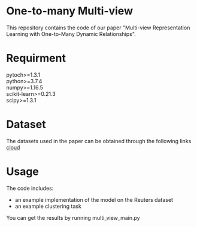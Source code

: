 One-to-many Multi-view
=
This repository contains the code of our paper "Multi-view Representation Learning with One-to-Many Dynamic Relationships".

Requirment
=
pytoch>=1.3.1  
python>=3.7.4  
numpy>=1.16.5  
scikit-learn>=0.21.3  
scipy>=1.3.1  

Dataset
=
The datasets used in the paper can be obtained through the following links [cloud](https://www.baidu.com/) 

Usage
=
The code includes:  
* an example implementation of the model on the Reuters dataset
* an example clustering task  

You can get the results by running multi_view_main.py





